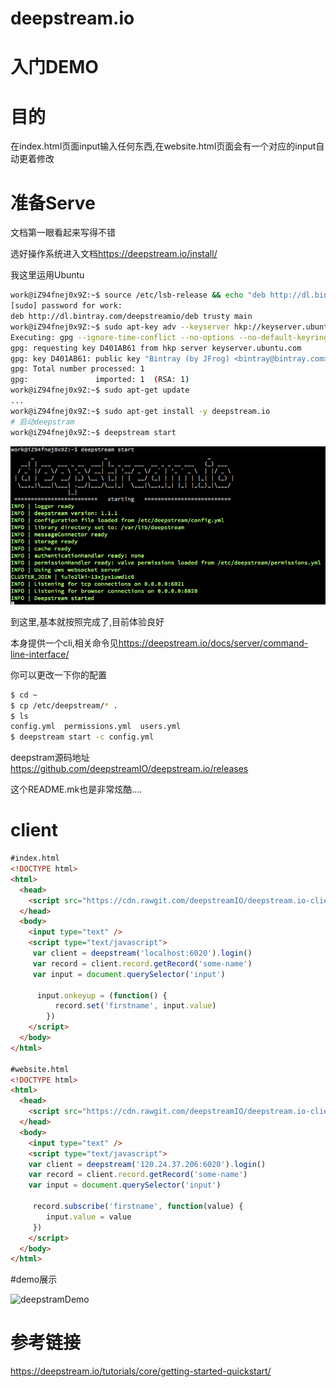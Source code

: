 # deepstream.io

# 入门DEMO

# 目的

在index.html页面input输入任何东西,在website.html页面会有一个对应的input自动更着修改

# 准备Serve

文档第一眼看起来写得不错

选好操作系统进入文档<https://deepstream.io/install/>

我这里运用Ubuntu

```bash
work@iZ94fnej0x9Z:~$ source /etc/lsb-release && echo "deb http://dl.bintray.com/deepstreamio/deb ${DISTRIB_CODENAME} main" | sudo tee -a /etc/apt/sources.list
[sudo] password for work:
deb http://dl.bintray.com/deepstreamio/deb trusty main
work@iZ94fnej0x9Z:~$ sudo apt-key adv --keyserver hkp://keyserver.ubuntu.com:80 --recv-keys 379CE192D401AB61
Executing: gpg --ignore-time-conflict --no-options --no-default-keyring --homedir /tmp/tmp.OkH6HAidlo --no-auto-check-trustdb --trust-model always --keyring /etc/apt/trusted.gpg --primary-keyring /etc/apt/trusted.gpg --keyring /etc/apt/trusted.gpg.d/nginx-stable.gpg --keyring /etc/apt/trusted.gpg.d/ondrej-php.gpg --keyserver hkp://keyserver.ubuntu.com:80 --recv-keys 379CE192D401AB61
gpg: requesting key D401AB61 from hkp server keyserver.ubuntu.com
gpg: key D401AB61: public key "Bintray (by JFrog) <bintray@bintray.com>" imported
gpg: Total number processed: 1
gpg:               imported: 1  (RSA: 1)
work@iZ94fnej0x9Z:~$ sudo apt-get update
...
work@iZ94fnej0x9Z:~$ sudo apt-get install -y deepstream.io
# 启动deepstram
work@iZ94fnej0x9Z:~$ deepstream start
```

![deepstream按照成功](QQ20161013-0.png)

到这里,基本就按照完成了,目前体验良好

本身提供一个cli,相关命令见<https://deepstream.io/docs/server/command-line-interface/>

你可以更改一下你的配置

```bash
$ cd ~
$ cp /etc/deepstream/* .
$ ls
config.yml  permissions.yml  users.yml
$ deepstream start -c config.yml
```

deepstram源码地址<https://github.com/deepstreamIO/deepstream.io/releases>

这个README.mk也是非常炫酷....

# client
```html
#index.html
<!DOCTYPE html>
<html>
  <head>
    <script src="https://cdn.rawgit.com/deepstreamIO/deepstream.io-client-js/master/dist/deepstream.min.js"></script>
  </head>
  <body>
    <input type="text" />
    <script type="text/javascript">
     var client = deepstream('localhost:6020').login()
     var record = client.record.getRecord('some-name')
     var input = document.querySelector('input')

      input.onkeyup = (function() {
          record.set('firstname', input.value)
        })
    </script>
  </body>
</html>

#website.html
<!DOCTYPE html>
<html>
  <head>
    <script src="https://cdn.rawgit.com/deepstreamIO/deepstream.io-client-js/master/dist/deepstream.min.js"></script>
  </head>
  <body>
    <input type="text" />
    <script type="text/javascript">
    var client = deepstream('120.24.37.206:6020').login()
    var record = client.record.getRecord('some-name')
    var input = document.querySelector('input')

     record.subscribe('firstname', function(value) {
        input.value = value
     })
    </script>
  </body>
</html>
```

#demo展示

![deepstramDemo](deepstramDemo.gif)

# 参考链接

<https://deepstream.io/tutorials/core/getting-started-quickstart/>